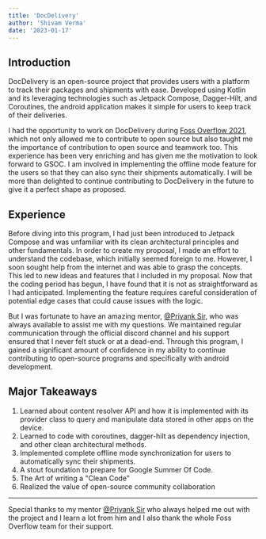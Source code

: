 ```yaml
---
title: 'DocDelivery'
author: 'Shivam Verma'
date: '2023-01-17'
---
```


## Introduction

DocDelivery is an open-source project that provides users with a platform to track their packages and shipments with ease. Developed using Kotlin and its leveraging technologies such as Jetpack Compose, Dagger-Hilt, and Coroutines, the android application makes it simple for users to keep track of their deliveries.

I had the opportunity to work on DocDelivery during [Foss Overflow 2021](https://fossoverflow.dev/), which not only allowed me to contribute to open source but also taught me the importance of contribution to open source and teamwork too. This experience has been very enriching and has given me the motivation to look forward to GSOC. I am involved in implementing the offline mode feature for the users so that they can also sync their shipments automatically. I will be more than delighted to continue contributing to DocDelivery in the future to give it a perfect shape as proposed. 

## Experience

Before diving into this program, I had just been introduced to Jetpack Compose and was unfamiliar with its clean architectural principles and other fundamentals. In order to create my proposal, I made an effort to understand the codebase, which initially seemed foreign to me. However, I soon sought help from the internet and was able to grasp the concepts. This led to new ideas and features that I included in my proposal. Now that the coding period has begun, I have found that it is not as straightforward as I had anticipated. Implementing the feature requires careful consideration of potential edge cases that could cause issues with the logic.

But I was fortunate to have an amazing mentor, [@Priyank Sir](https://github.com/shankarpriyank), who was always available to assist me with my questions. We maintained regular communication through the official discord channel and his support ensured that I never felt stuck or at a dead-end. Through this program, I gained a significant amount of confidence in my ability to continue contributing to open-source programs and specifically with android development.

## Major Takeaways

1. Learned about content resolver API and how it is implemented with its provider class to query and manipulate data stored in other apps on the device.
2. Learned to code with coroutines, dagger-hilt as dependency injection, and other clean architectural methods.
3. Implemented complete offline mode synchronization for users to automatically sync their shipments.
4. A stout foundation to prepare for Google Summer Of Code.
5. The Art of writing a "Clean Code"
6. Realized the value of open-source community collaboration

---

Special thanks to my mentor [@Priyank Sir](https://github.com/shankarpriyank) who always helped me out with the project and I learn a lot from him and I also thank the whole Foss Overflow team for their support.
